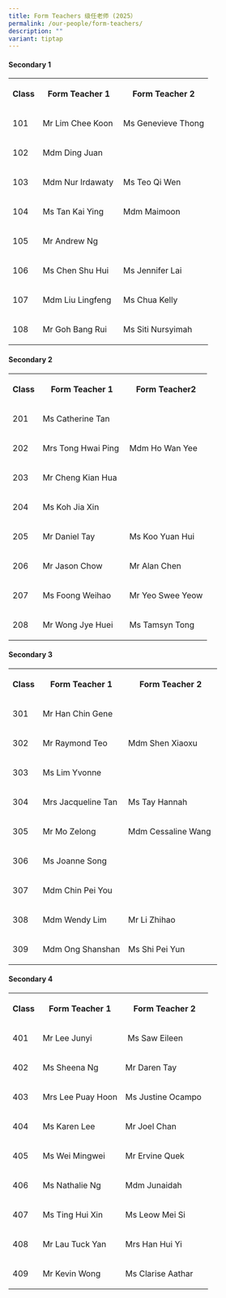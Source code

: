 ```yaml
---
title: Form Teachers 级任老师 (2025）
permalink: /our-people/form-teachers/
description: ""
variant: tiptap
---
```

<h4>Secondary 1</h4>
<table style="minWidth: 75px">
<colgroup>
<col>
<col>
<col>
</colgroup>
<tbody>
<tr>
<th rowspan="1" colspan="1">
<p>Class</p>
</th>
<th rowspan="1" colspan="1">
<p>Form Teacher 1</p>
</th>
<th rowspan="1" colspan="1">
<p>Form Teacher 2</p>
</th>
</tr>
<tr>
<td rowspan="1" colspan="1">
<p>101</p>
</td>
<td rowspan="1" colspan="1">
<p>Mr Lim Chee Koon&nbsp;</p>
</td>
<td rowspan="1" colspan="1">
<p>Ms Genevieve Thong</p>
</td>
</tr>
<tr>
<td rowspan="1" colspan="1">
<p>102</p>
</td>
<td rowspan="1" colspan="1">
<p>Mdm Ding Juan</p>
</td>
<td rowspan="1" colspan="1">
<p></p>
</td>
</tr>
<tr>
<td rowspan="1" colspan="1">
<p>103</p>
</td>
<td rowspan="1" colspan="1">
<p>Mdm Nur Irdawaty</p>
</td>
<td rowspan="1" colspan="1">
<p>Ms Teo Qi Wen</p>
</td>
</tr>
<tr>
<td rowspan="1" colspan="1">
<p>104</p>
</td>
<td rowspan="1" colspan="1">
<p>Ms Tan Kai Ying</p>
</td>
<td rowspan="1" colspan="1">
<p>Mdm Maimoon</p>
</td>
</tr>
<tr>
<td rowspan="1" colspan="1">
<p>105</p>
</td>
<td rowspan="1" colspan="1">
<p>Mr Andrew Ng</p>
</td>
<td rowspan="1" colspan="1">
<p></p>
</td>
</tr>
<tr>
<td rowspan="1" colspan="1">
<p>106</p>
</td>
<td rowspan="1" colspan="1">
<p>Ms Chen Shu Hui&nbsp;</p>
</td>
<td rowspan="1" colspan="1">
<p>Ms Jennifer Lai&nbsp;</p>
</td>
</tr>
<tr>
<td rowspan="1" colspan="1">
<p>107</p>
</td>
<td rowspan="1" colspan="1">
<p>Mdm Liu Lingfeng</p>
</td>
<td rowspan="1" colspan="1">
<p>Ms Chua Kelly</p>
</td>
</tr>
<tr>
<td rowspan="1" colspan="1">
<p>108</p>
</td>
<td rowspan="1" colspan="1">
<p>Mr Goh Bang Rui</p>
</td>
<td rowspan="1" colspan="1">
<p>Ms Siti Nursyimah</p>
</td>
</tr>
</tbody>
</table>
<h4>Secondary 2</h4>
<table style="minWidth: 75px">
<colgroup>
<col>
<col>
<col>
</colgroup>
<tbody>
<tr>
<th rowspan="1" colspan="1">
<p>Class</p>
</th>
<th rowspan="1" colspan="1">
<p>Form Teacher 1</p>
</th>
<th rowspan="1" colspan="1">
<p>Form Teacher2</p>
</th>
</tr>
<tr>
<td rowspan="1" colspan="1">
<p>201</p>
</td>
<td rowspan="1" colspan="1">
<p>Ms Catherine Tan&nbsp;</p>
</td>
<td rowspan="1" colspan="1">
<p></p>
</td>
</tr>
<tr>
<td rowspan="1" colspan="1">
<p>202</p>
</td>
<td rowspan="1" colspan="1">
<p>Mrs Tong Hwai Ping&nbsp;</p>
</td>
<td rowspan="1" colspan="1">
<p>Mdm Ho Wan Yee</p>
</td>
</tr>
<tr>
<td rowspan="1" colspan="1">
<p>203</p>
</td>
<td rowspan="1" colspan="1">
<p>Mr Cheng Kian Hua</p>
</td>
<td rowspan="1" colspan="1">
<p></p>
</td>
</tr>
<tr>
<td rowspan="1" colspan="1">
<p>204</p>
</td>
<td rowspan="1" colspan="1">
<p>Ms Koh Jia Xin&nbsp;&nbsp;</p>
</td>
<td rowspan="1" colspan="1">
<p></p>
</td>
</tr>
<tr>
<td rowspan="1" colspan="1">
<p>205</p>
</td>
<td rowspan="1" colspan="1">
<p>Mr Daniel Tay</p>
</td>
<td rowspan="1" colspan="1">
<p>Ms Koo Yuan Hui</p>
</td>
</tr>
<tr>
<td rowspan="1" colspan="1">
<p>206</p>
</td>
<td rowspan="1" colspan="1">
<p>Mr Jason Chow&nbsp;</p>
</td>
<td rowspan="1" colspan="1">
<p>Mr Alan Chen</p>
</td>
</tr>
<tr>
<td rowspan="1" colspan="1">
<p>207</p>
</td>
<td rowspan="1" colspan="1">
<p>Ms Foong Weihao</p>
</td>
<td rowspan="1" colspan="1">
<p>Mr Yeo Swee Yeow</p>
</td>
</tr>
<tr>
<td rowspan="1" colspan="1">
<p>208</p>
</td>
<td rowspan="1" colspan="1">
<p>Mr Wong Jye Huei&nbsp;</p>
</td>
<td rowspan="1" colspan="1">
<p>Ms Tamsyn Tong</p>
</td>
</tr>
</tbody>
</table>
<h4>Secondary 3</h4>
<table style="minWidth: 75px">
<colgroup>
<col>
<col>
<col>
</colgroup>
<tbody>
<tr>
<th rowspan="1" colspan="1">
<p>Class</p>
</th>
<th rowspan="1" colspan="1">
<p>Form Teacher 1</p>
</th>
<th rowspan="1" colspan="1">
<p>Form Teacher 2</p>
</th>
</tr>
<tr>
<td rowspan="1" colspan="1">
<p>301</p>
</td>
<td rowspan="1" colspan="1">
<p>Mr Han Chin Gene</p>
</td>
<td rowspan="1" colspan="1">
<p>&nbsp;</p>
</td>
</tr>
<tr>
<td rowspan="1" colspan="1">
<p>302</p>
</td>
<td rowspan="1" colspan="1">
<p>Mr Raymond Teo&nbsp;</p>
</td>
<td rowspan="1" colspan="1">
<p>Mdm Shen Xiaoxu&nbsp;</p>
</td>
</tr>
<tr>
<td rowspan="1" colspan="1">
<p>303</p>
</td>
<td rowspan="1" colspan="1">
<p>Ms Lim Yvonne</p>
</td>
<td rowspan="1" colspan="1">
<p></p>
</td>
</tr>
<tr>
<td rowspan="1" colspan="1">
<p>304</p>
</td>
<td rowspan="1" colspan="1">
<p>Mrs Jacqueline Tan&nbsp;</p>
</td>
<td rowspan="1" colspan="1">
<p>Ms Tay Hannah</p>
</td>
</tr>
<tr>
<td rowspan="1" colspan="1">
<p>305</p>
</td>
<td rowspan="1" colspan="1">
<p>Mr Mo Zelong</p>
</td>
<td rowspan="1" colspan="1">
<p>Mdm Cessaline Wang&nbsp;</p>
</td>
</tr>
<tr>
<td rowspan="1" colspan="1">
<p>306</p>
</td>
<td rowspan="1" colspan="1">
<p>Ms Joanne Song</p>
</td>
<td rowspan="1" colspan="1">
<p>&nbsp;</p>
</td>
</tr>
<tr>
<td rowspan="1" colspan="1">
<p>307</p>
</td>
<td rowspan="1" colspan="1">
<p>Mdm Chin Pei You</p>
</td>
<td rowspan="1" colspan="1">
<p>&nbsp;</p>
</td>
</tr>
<tr>
<td rowspan="1" colspan="1">
<p>308</p>
</td>
<td rowspan="1" colspan="1">
<p>Mdm Wendy Lim&nbsp;</p>
</td>
<td rowspan="1" colspan="1">
<p>Mr Li Zhihao&nbsp;</p>
</td>
</tr>
<tr>
<td rowspan="1" colspan="1">
<p>309</p>
</td>
<td rowspan="1" colspan="1">
<p>Mdm Ong Shanshan</p>
</td>
<td rowspan="1" colspan="1">
<p>Ms Shi Pei Yun&nbsp;</p>
</td>
</tr>
</tbody>
</table>
<h4>Secondary 4</h4>
<table style="minWidth: 75px">
<colgroup>
<col>
<col>
<col>
</colgroup>
<tbody>
<tr>
<th rowspan="1" colspan="1">
<p>Class</p>
</th>
<th rowspan="1" colspan="1">
<p>Form Teacher 1</p>
</th>
<th rowspan="1" colspan="1">
<p>Form Teacher 2</p>
</th>
</tr>
<tr>
<td rowspan="1" colspan="1">
<p>401</p>
</td>
<td rowspan="1" colspan="1">
<p>Mr Lee Junyi&nbsp;</p>
</td>
<td rowspan="1" colspan="1">
<p>&nbsp;Ms Saw Eileen</p>
</td>
</tr>
<tr>
<td rowspan="1" colspan="1">
<p>402</p>
</td>
<td rowspan="1" colspan="1">
<p>Ms Sheena Ng</p>
</td>
<td rowspan="1" colspan="1">
<p>Mr Daren Tay</p>
</td>
</tr>
<tr>
<td rowspan="1" colspan="1">
<p>403</p>
</td>
<td rowspan="1" colspan="1">
<p>Mrs Lee Puay Hoon</p>
</td>
<td rowspan="1" colspan="1">
<p>Ms Justine Ocampo&nbsp;</p>
</td>
</tr>
<tr>
<td rowspan="1" colspan="1">
<p>404</p>
</td>
<td rowspan="1" colspan="1">
<p>Ms Karen Lee</p>
</td>
<td rowspan="1" colspan="1">
<p>Mr Joel Chan</p>
</td>
</tr>
<tr>
<td rowspan="1" colspan="1">
<p>405</p>
</td>
<td rowspan="1" colspan="1">
<p>Ms Wei Mingwei</p>
</td>
<td rowspan="1" colspan="1">
<p>Mr Ervine Quek</p>
</td>
</tr>
<tr>
<td rowspan="1" colspan="1">
<p>406</p>
</td>
<td rowspan="1" colspan="1">
<p>Ms Nathalie Ng&nbsp;</p>
</td>
<td rowspan="1" colspan="1">
<p>Mdm Junaidah&nbsp;</p>
</td>
</tr>
<tr>
<td rowspan="1" colspan="1">
<p>407</p>
</td>
<td rowspan="1" colspan="1">
<p>Ms Ting Hui Xin</p>
</td>
<td rowspan="1" colspan="1">
<p>Ms Leow Mei Si&nbsp;</p>
</td>
</tr>
<tr>
<td rowspan="1" colspan="1">
<p>408</p>
</td>
<td rowspan="1" colspan="1">
<p>Mr Lau Tuck Yan</p>
</td>
<td rowspan="1" colspan="1">
<p>Mrs Han Hui Yi</p>
</td>
</tr>
<tr>
<td rowspan="1" colspan="1">
<p>409</p>
</td>
<td rowspan="1" colspan="1">
<p>Mr Kevin Wong</p>
</td>
<td rowspan="1" colspan="1">
<p>Ms Clarise Aathar&nbsp;&nbsp;</p>
</td>
</tr>
</tbody>
</table>
<p></p>